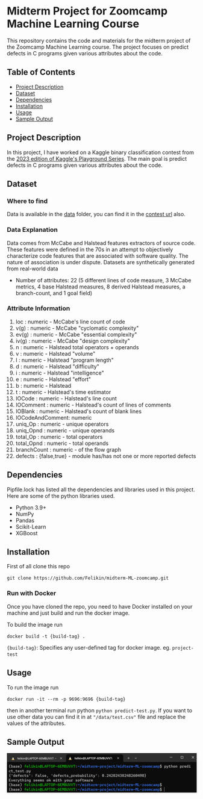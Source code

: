 # Midterm Project for Zoomcamp Machine Learning Course

This repository contains the code and materials for the midterm project of the Zoomcamp Machine Learning course. The project focuses on predict defects in C programs given various attributes about the code.

## Table of Contents

- [Project Description](#project-description)
- [Dataset](#dataset)
- [Dependencies](#dependencies)
- [Installation](#installation)
- [Usage](#usage)
- [Sample Output](#sampleoutput)

## Project Description

In this project, I have worked on a Kaggle binary classification contest from the [2023 edition of Kaggle's Playground Series](https://www.kaggle.com/competitions/playground-series-s3e23/overview). The main goal is predict defects in C programs given various attributes about the code.

## Dataset

### Where to find
Data is available in the [data](/data) folder, you can find it in the [contest url](https://www.kaggle.com/competitions/playground-series-s3e23/overview) also.

### Data Explanation
Data comes from McCabe and Halstead features extractors of
source code.  These features were defined in the 70s in an attempt to objectively characterize code features that are associated with software quality.  The nature of association is under dispute. Datasets are synthetically generated from real-world data

- Number of attributes: 22 (5 different lines of code measure, 3 McCabe metrics, 4 base Halstead measures, 8 derived Halstead measures, a branch-count, and 1 goal field)

### Attribute Information
1. loc             : numeric - McCabe's line count of code
2. v(g)            : numeric - McCabe "cyclomatic complexity"
3. ev(g)           : numeric - McCabe "essential complexity"
4. iv(g)           : numeric - McCabe "design complexity"
5. n               : numeric - Halstead total operators + operands
6. v               : numeric - Halstead "volume"
7. l               : numeric - Halstead "program length"
8. d               : numeric - Halstead "difficulty"
9. i               : numeric - Halstead "intelligence"
10. e               : numeric - Halstead "effort"
11. b               : numeric - Halstead 
12. t               : numeric - Halstead's time estimator
13. lOCode          : numeric - Halstead's line count
14. lOComment       : numeric - Halstead's count of lines of comments
15. lOBlank         : numeric - Halstead's count of blank lines
16. lOCodeAndComment: numeric
17. uniq_Op         : numeric - unique operators
18. uniq_Opnd       : numeric - unique operands
19. total_Op        : numeric - total operators
20. total_Opnd      : numeric - total operands
21. branchCount     : numeric - of the flow graph
22. defects         : {false,true} - module has/has not one or more reported defects

## Dependencies

Pipfile.lock has listed all the dependencies and libraries used in this project. Here are some of the python libraries used.
- Python 3.9+
- NumPy
- Pandas
- Scikit-Learn
- XGBoost

## Installation
First of all clone this repo 
```
git clone https://github.com/Felikin/midterm-ML-zoomcamp.git
```
### Run with Docker
Once you have cloned the repo, you need to have Docker installed on your machine and just build and run the docker image.

To build the image run
```
docker build -t {build-tag} .
```
`{build-tag}`: Specifies any user-defined tag for docker image. eg. `project-test`

## Usage

To run the image run
```
docker run -it --rm -p 9696:9696 {build-tag}
```
then in another terminal run python ```python predict-test.py```. If you want to use other data you can find it in at ```"/data/test.csv"``` file and replace the values of the attributes.

## Sample Output
![Sample of the project running locally](/data/sample_output.png)
